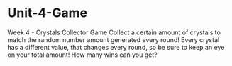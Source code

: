 # Unit-4-Game
Week 4 - Crystals Collector Game 
Collect a certain amount of crystals to match the random number amount generated every round! 
Every crystal has a different value, that changes every round, so be sure to keep an eye on your total amount!
How many wins can you get?
